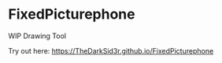 # FixedPicturephone

WIP Drawing Tool

Try out here: https://TheDarkSid3r.github.io/FixedPicturephone
